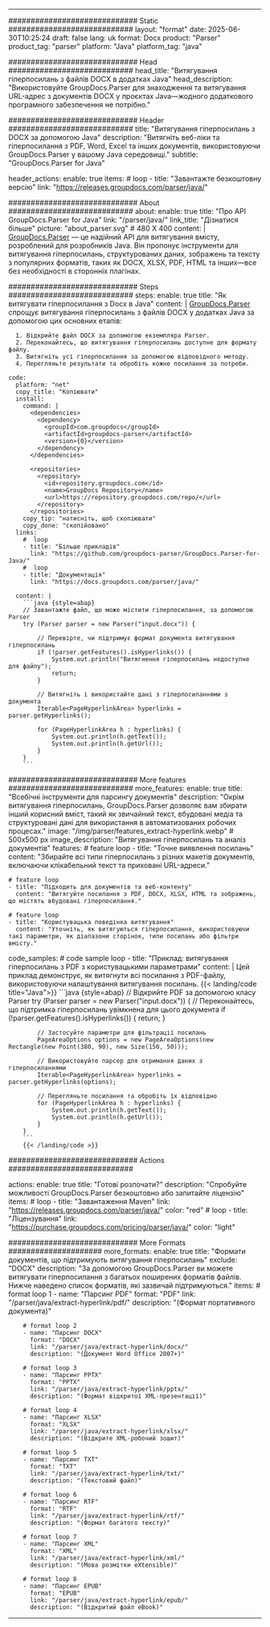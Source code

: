 


---
############################# Static ############################
layout: "format"
date:  2025-06-30T10:25:24
draft: false
lang: uk
format: Docx
product: "Parser"
product_tag: "parser"
platform: "Java"
platform_tag: "java"

############################# Head ############################
head_title: "Витягування гіперпосилань з файлів DOCX в додатках Java"
head_description: "Використовуйте GroupDocs.Parser для знаходження та витягування URL-адрес з документів DOCX у проєктах Java—жодного додаткового програмного забезпечення не потрібно."

############################# Header ############################
title: "Витягування гіперпосилань з DOCX за допомогою Java" 
description: "Витягніть веб-ліки та гіперпосилання з PDF, Word, Excel та інших документів, використовуючи GroupDocs.Parser у вашому Java середовищі."
subtitle: "GroupDocs.Parser for Java" 

header_actions:
  enable: true
  items:
    #  loop
    - title: "Завантажте безкоштовну версію"
      link: "https://releases.groupdocs.com/parser/java/"
      
############################# About ############################
about:
    enable: true
    title: "Про API GroupDocs.Parser for Java"
    link: "/parser/java/"
    link_title: "Дізнатися більше"
    picture: "about_parser.svg" # 480 X 400
    content: |
       [GroupDocs.Parser](/parser/java/) — це надійний API для витягування вмісту, розроблений для розробників Java. Він пропонує інструменти для витягування гіперпосилань, структурованих даних, зображень та тексту з популярних форматів, таких як DOCX, XLSX, PDF, HTML та інших—все без необхідності в сторонніх плагінах.

############################# Steps ############################
steps:
    enable: true
    title: "Як витягувати гіперпосилання з Docx в Java"
    content: |
      [GroupDocs.Parser](/parser/java/) спрощує витягування гіперпосилань з файлів DOCX у додатках Java за допомогою цих основних етапів:
      
      1. Відкрийте файл DOCX за допомогою екземпляра Parser.
      2. Переконайтесь, що витягування гіперпосилань доступне для формату файлу.
      3. Витягніть усі гіперпосилання за допомогою відповідного методу.
      4. Перегляньте результати та обробіть кожне посилання за потреби.
   
    code:
      platform: "net"
      copy_title: "Копіювати"
      install:
        command: |
          <dependencies>
            <dependency>
              <groupId>com.groupdocs</groupId>
              <artifactId>groupdocs-parser</artifactId>
              <version>{0}</version>
            </dependency>
          </dependencies>

          <repositories>
            <repository>
              <id>repository.groupdocs.com</id>
              <name>GroupDocs Repository</name>
              <url>https://repository.groupdocs.com/repo/</url>
            </repository>
          </repositories>
        copy_tip: "натисніть, щоб скопіювати"
        copy_done: "скопійовано"
      links:
        #  loop
        - title: "Більше прикладів"
          link: "https://github.com/groupdocs-parser/GroupDocs.Parser-for-Java/"
        #  loop
        - title: "Документація"
          link: "https://docs.groupdocs.com/parser/java/"
          
      content: |
        ```java {style=abap}
        // Завантажте файл, що може містити гіперпосилання, за допомогою Parser
        try (Parser parser = new Parser("input.docx")) {

            // Перевірте, чи підтримує формат документа витягування гіперпосилань
            if (!parser.getFeatures().isHyperlinks()) {
                System.out.println("Витягнення гіперпосилань недоступне для файлу");
                return;
            }

            // Витягніть і використайте дані з гіперпосиланнями з документа
            Iterable<PageHyperlinkArea> hyperlinks = parser.getHyperlinks();

            for (PageHyperlinkArea h : hyperlinks) {
                System.out.println(h.getText());
                System.out.println(h.getUrl());
            }
        }
        ```            

############################# More features ############################
more_features:
  enable: true
  title: "Всебічні інструменти для парсингу документів"
  description: "Окрім витягування гіперпосилань, GroupDocs.Parser дозволяє вам збирати інший корисний вміст, такий як звичайний текст, вбудовані медіа та структуровані дані для використання в автоматизованих робочих процесах."
  image: "/img/parser/features_extract-hyperlink.webp" # 500x500 px
  image_description: "Витягування гіперпосилань та аналіз документів"
  features:
    # feature loop
    - title: "Точне виявлення посилань"
      content: "Збирайте всі типи гіперпосилань з різних макетів документів, включаючи клікабельний текст та приховані URL-адреси."

    # feature loop
    - title: "Підходить для документів та веб-контенту"
      content: "Витягуйте посилання з PDF, DOCX, XLSX, HTML та зображень, що містять вбудовані гіперпосилання."

    # feature loop
    - title: "Користувацька поведінка витягування"
      content: "Уточніть, як витягуються гіперпосилання, використовуючи такі параметри, як діапазони сторінок, типи посилань або фільтри вмісту."
      
  code_samples:
    # code sample loop
    - title: "Приклад: витягування гіперпосилань з PDF з користувацькими параметрами"
      content: |
        Цей приклад демонструє, як витягнути всі посилання з PDF-файлу, використовуючи налаштування витягування посилань.
        {{< landing/code title="Java">}}
        ```java {style=abap}
        //  Відкрийте PDF за допомогою класу Parser
        try (Parser parser = new Parser("input.docx"))
        {
            // Переконайтесь, що підтримка гіперпосилань увімкнена для цього документа
            if (!parser.getFeatures().isHyperlinks()) {
                return;
            }

            // Застосуйте параметри для фільтрації посилань
            PageAreaOptions options = new PageAreaOptions(new Rectangle(new Point(380, 90), new Size(150, 50)));

            // Використовуйте парсер для отримання даних з гіперпосиланнями
            Iterable<PageHyperlinkArea> hyperlinks = parser.getHyperlinks(options);

            // Перегляньте посилання та обробіть їх відповідно
            for (PageHyperlinkArea h : hyperlinks) {
                System.out.println(h.getText());
                System.out.println(h.getUrl());
            }
        }
        ```
        {{< /landing/code >}}


############################# Actions ############################

actions:
  enable: true
  title: "Готові розпочати?"
  description: "Спробуйте можливості GroupDocs.Parser безкоштовно або запитайте ліцензію"
  items:
    #  loop
    - title: "Завантаження Maven"
      link: "https://releases.groupdocs.com/parser/java/"
      color: "red"
        #  loop
    - title: "Ліцензування"
      link: "https://purchase.groupdocs.com/pricing/parser/java/"
      color: "light"


############################# More Formats #####################
more_formats:
    enable: true
    title: "Формати документів, що підтримують витягування гіперпосилань"
    exclude: "DOCX"
    description: "За допомогою GroupDocs.Parser ви можете витягувати гіперпосилання з багатьох поширених форматів файлів. Нижче наведено список форматів, які зазвичай підтримуються."
    items: 
        # format loop 1
        - name: "Парсинг PDF"
          format: "PDF"
          link: "/parser/java/extract-hyperlink/pdf/"
          description: "(Формат портативного документа)"
          
        # format loop 2
        - name: "Парсинг DOCX"
          format: "DOCX"
          link: "/parser/java/extract-hyperlink/docx/"
          description: "(Документ Word Office 2007+)"
          
        # format loop 3
        - name: "Парсинг PPTX"
          format: "PPTX"
          link: "/parser/java/extract-hyperlink/pptx/"
          description: "(Формат відкритої XML-презентації)"
          
        # format loop 4
        - name: "Парсинг XLSX"
          format: "XLSX"
          link: "/parser/java/extract-hyperlink/xlsx/"
          description: "(Відкрите XML-робочий зошит)"
          
        # format loop 5
        - name: "Парсинг TXT"
          format: "TXT"
          link: "/parser/java/extract-hyperlink/txt/"
          description: "(Текстовий файл)"
          
        # format loop 6
        - name: "Парсинг RTF"
          format: "RTF"
          link: "/parser/java/extract-hyperlink/rtf/"
          description: "(Формат багатого тексту)"
          
        # format loop 7
        - name: "Парсинг XML"
          format: "XML"
          link: "/parser/java/extract-hyperlink/xml/"
          description: "(Мова розмітки eXtensible)"
          
        # format loop 8
        - name: "Парсинг EPUB"
          format: "EPUB"
          link: "/parser/java/extract-hyperlink/epub/"
          description: "(Відкритий файл eBook)"
         
          

---